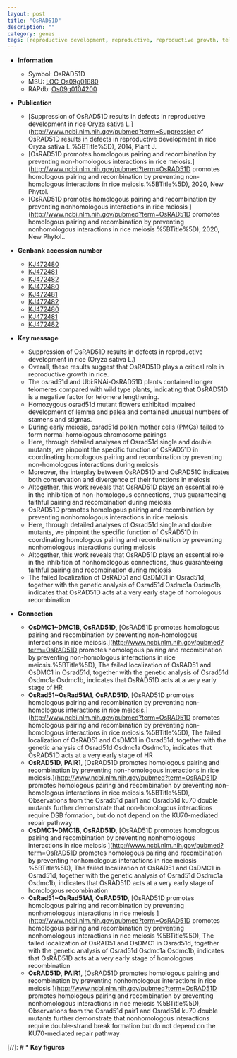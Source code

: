 ```yaml
---
layout: post
title: "OsRAD51D"
description: ""
category: genes
tags: [reproductive development, reproductive, reproductive growth, telomere lengthening, lemma, palea, stamen number, stigma number, homologous chromosome pairing, meiosis, homologous recombination]
---
```


* **Information**  
    + Symbol: OsRAD51D  
    + MSU: [LOC_Os09g01680](http://rice.plantbiology.msu.edu/cgi-bin/ORF_infopage.cgi?orf=LOC_Os09g01680)  
    + RAPdb: [Os09g0104200](http://rapdb.dna.affrc.go.jp/viewer/gbrowse_details/irgsp1?name=Os09g0104200)  

* **Publication**  
    + [Suppression of OsRAD51D results in defects in reproductive development in rice Oryza sativa L.](http://www.ncbi.nlm.nih.gov/pubmed?term=Suppression of OsRAD51D results in defects in reproductive development in rice Oryza sativa L.%5BTitle%5D), 2014, Plant J.
    + [OsRAD51D promotes homologous pairing and recombination by preventing non-homologous interactions in rice meiosis.](http://www.ncbi.nlm.nih.gov/pubmed?term=OsRAD51D promotes homologous pairing and recombination by preventing non-homologous interactions in rice meiosis.%5BTitle%5D), 2020, New Phytol.
    + [OsRAD51D promotes homologous pairing and recombination by preventing nonhomologous interactions in rice meiosis ](http://www.ncbi.nlm.nih.gov/pubmed?term=OsRAD51D promotes homologous pairing and recombination by preventing nonhomologous interactions in rice meiosis %5BTitle%5D), 2020, New Phytol..

* **Genbank accession number**  
    + [KJ472480](http://www.ncbi.nlm.nih.gov/nuccore/KJ472480)
    + [KJ472481](http://www.ncbi.nlm.nih.gov/nuccore/KJ472481)
    + [KJ472482](http://www.ncbi.nlm.nih.gov/nuccore/KJ472482)
    + [KJ472480](http://www.ncbi.nlm.nih.gov/nuccore/KJ472480)
    + [KJ472481](http://www.ncbi.nlm.nih.gov/nuccore/KJ472481)
    + [KJ472482](http://www.ncbi.nlm.nih.gov/nuccore/KJ472482)
    + [KJ472480](http://www.ncbi.nlm.nih.gov/nuccore/KJ472480)
    + [KJ472481](http://www.ncbi.nlm.nih.gov/nuccore/KJ472481)
    + [KJ472482](http://www.ncbi.nlm.nih.gov/nuccore/KJ472482)

* **Key message**  
    + Suppression of OsRAD51D results in defects in reproductive development in rice (Oryza sativa L.)
    + Overall, these results suggest that OsRAD51D plays a critical role in reproductive growth in rice.
    + The osrad51d and Ubi:RNAi-OsRAD51D plants contained longer telomeres compared with wild type plants, indicating that OsRAD51D is a negative factor for telomere lengthening.
    + Homozygous osrad51d mutant flowers exhibited impaired development of lemma and palea and contained unusual numbers of stamens and stigmas.
    + During early meiosis, osrad51d pollen mother cells (PMCs) failed to form normal homologous chromosome pairings
    + Here, through detailed analyses of Osrad51d single and double mutants, we pinpoint the specific function of OsRAD51D in coordinating homologous pairing and recombination by preventing non-homologous interactions during meiosis
    + Moreover, the interplay between OsRAD51D and OsRAD51C indicates both conservation and divergence of their functions in meiosis
    + Altogether, this work reveals that OsRAD51D plays an essential role in the inhibition of non-homologous connections, thus guaranteeing faithful pairing and recombination during meiosis
    + OsRAD51D promotes homologous pairing and recombination by preventing nonhomologous interactions in rice meiosis
    + Here, through detailed analyses of Osrad51d single and double mutants, we pinpoint the specific function of OsRAD51D in coordinating homologous pairing and recombination by preventing nonhomologous interactions during meiosis
    + Altogether, this work reveals that OsRAD51D plays an essential role in the inhibition of nonhomologous connections, thus guaranteeing faithful pairing and recombination during meiosis
    + The failed localization of OsRAD51 and OsDMC1 in Osrad51d, together with the genetic analysis of Osrad51d Osdmc1a Osdmc1b, indicates that OsRAD51D acts at a very early stage of homologous recombination

* **Connection**  
    + __OsDMC1~DMC1B__, __OsRAD51D__, [OsRAD51D promotes homologous pairing and recombination by preventing non-homologous interactions in rice meiosis.](http://www.ncbi.nlm.nih.gov/pubmed?term=OsRAD51D promotes homologous pairing and recombination by preventing non-homologous interactions in rice meiosis.%5BTitle%5D),  The failed localization of OsRAD51 and OsDMC1 in Osrad51d, together with the genetic analysis of Osrad51d Osdmc1a Osdmc1b, indicates that OsRAD51D acts at a very early stage of HR
    + __OsRad51~OsRad51A1__, __OsRAD51D__, [OsRAD51D promotes homologous pairing and recombination by preventing non-homologous interactions in rice meiosis.](http://www.ncbi.nlm.nih.gov/pubmed?term=OsRAD51D promotes homologous pairing and recombination by preventing non-homologous interactions in rice meiosis.%5BTitle%5D),  The failed localization of OsRAD51 and OsDMC1 in Osrad51d, together with the genetic analysis of Osrad51d Osdmc1a Osdmc1b, indicates that OsRAD51D acts at a very early stage of HR
    + __OsRAD51D__, __PAIR1__, [OsRAD51D promotes homologous pairing and recombination by preventing non-homologous interactions in rice meiosis.](http://www.ncbi.nlm.nih.gov/pubmed?term=OsRAD51D promotes homologous pairing and recombination by preventing non-homologous interactions in rice meiosis.%5BTitle%5D),  Observations from the Osrad51d pair1 and Osrad51d ku70 double mutants further demonstrate that non-homologous interactions require DSB formation, but do not depend on the KU70-mediated repair pathway
    + __OsDMC1~DMC1B__, __OsRAD51D__, [OsRAD51D promotes homologous pairing and recombination by preventing nonhomologous interactions in rice meiosis ](http://www.ncbi.nlm.nih.gov/pubmed?term=OsRAD51D promotes homologous pairing and recombination by preventing nonhomologous interactions in rice meiosis %5BTitle%5D),  The failed localization of OsRAD51 and OsDMC1 in Osrad51d, together with the genetic analysis of Osrad51d Osdmc1a Osdmc1b, indicates that OsRAD51D acts at a very early stage of homologous recombination
    + __OsRad51~OsRad51A1__, __OsRAD51D__, [OsRAD51D promotes homologous pairing and recombination by preventing nonhomologous interactions in rice meiosis ](http://www.ncbi.nlm.nih.gov/pubmed?term=OsRAD51D promotes homologous pairing and recombination by preventing nonhomologous interactions in rice meiosis %5BTitle%5D),  The failed localization of OsRAD51 and OsDMC1 in Osrad51d, together with the genetic analysis of Osrad51d Osdmc1a Osdmc1b, indicates that OsRAD51D acts at a very early stage of homologous recombination
    + __OsRAD51D__, __PAIR1__, [OsRAD51D promotes homologous pairing and recombination by preventing nonhomologous interactions in rice meiosis ](http://www.ncbi.nlm.nih.gov/pubmed?term=OsRAD51D promotes homologous pairing and recombination by preventing nonhomologous interactions in rice meiosis %5BTitle%5D),  Observations from the Osrad51d pair1 and Osrad51d ku70 double mutants further demonstrate that nonhomologous interactions require double-strand break formation but do not depend on the KU70-mediated repair pathway

[//]: # * **Key figures**  


